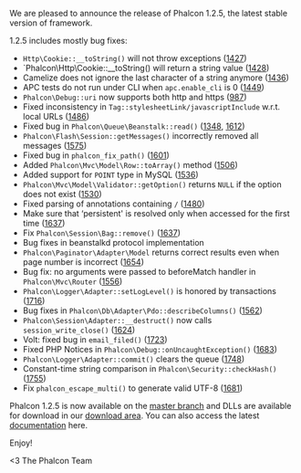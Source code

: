 We are pleased to announce the release of Phalcon 1.2.5, the latest stable version of framework.

1.2.5 includes mostly bug fixes:

- `Http\Cookie::__toString()` will not throw exceptions ([1427](https://github.com/phalcon/cphalcon/issue/1427))
- `Phalcon\Http\Cookie::__toString() will return a string value ([1428](https://github.com/phalcon/cphalcon/issue/1428))
- Camelize does not ignore the last character of a string anymore ([1436](https://github.com/phalcon/cphalcon/issue/1436))
- APC tests do not run under CLI when `apc.enable_cli` is 0 ([1449](https://github.com/phalcon/cphalcon/issue/1449))
- `Phalcon\Debug::uri` now supports both http and https ([987](https://github.com/phalcon/cphalcon/issue/987))
- Fixed inconsistency in `Tag::stylesheetLink/javascriptInclude` w.r.t. local URLs ([1486](https://github.com/phalcon/cphalcon/issue/1486))
- Fixed bug in `Phalcon\Queue\Beanstalk::read()` ([1348](https://github.com/phalcon/cphalcon/issue/1348), [1612](https://github.com/phalcon/cphalcon/issue/1612))
- `Phalcon\Flash\Session::getMessages()` incorrectly removed all messages ([1575](https://github.com/phalcon/cphalcon/issue/1575))
- Fixed bug in `phalcon_fix_path()` ([1601](https://github.com/phalcon/cphalcon/issue/1601))
- Added `Phalcon\Mvc\Model\Row::toArray()` method ([1506](https://github.com/phalcon/cphalcon/issue/1506))
- Added support for `POINT` type in MySQL ([1536](https://github.com/phalcon/cphalcon/issue/1536))
- `Phalcon\Mvc\Model\Validator::getOption()` returns `NULL` if the option does not exist ([1530](https://github.com/phalcon/cphalcon/issue/1530))
- Fixed parsing of annotations containing `/` ([1480](https://github.com/phalcon/cphalcon/issue/1480))
- Make sure that ‘persistent' is resolved only when accessed for the first time ([1637](https://github.com/phalcon/cphalcon/issue/1637))
- Fix `Phalcon\Session\Bag::remove()` ([1637](https://github.com/phalcon/cphalcon/issue/1637))
- Bug fixes in beanstalkd protocol implementation
- `Phalcon\Paginator\Adapter\Model` returns correct results even when page number is incorrect ([1654](https://github.com/phalcon/cphalcon/issue/1654))
- Bug fix: no arguments were passed to beforeMatch handler in `Phalcon\Mvc\Router` ([1556](https://github.com/phalcon/cphalcon/issue/1556))
- `Phalcon\Logger\Adapter::setLogLevel()` is honored by transactions ([1716](https://github.com/phalcon/cphalcon/issue/1716))
- Bug fixes in `Phalcon\Db\Adapter\Pdo::describeColumns()` ([1562](https://github.com/phalcon/cphalcon/issue/1562))
- `Phalcon\Session\Adapter::__destruct()` now calls `session_write_close()` ([1624](https://github.com/phalcon/cphalcon/issue/1624))
- Volt: fixed bug in `email_filed()` ([1723](https://github.com/phalcon/cphalcon/issue/1723))
- Fixed PHP Notices in `Phalcon\Debug::onUncaughtException()` ([1683](https://github.com/phalcon/cphalcon/issue/1683))
- `Phalcon\Logger\Adapter::commit()` clears the queue ([1748](https://github.com/phalcon/cphalcon/issue/1748))
- Constant-time string comparison in `Phalcon\Security::checkHash()` ([1755](https://github.com/phalcon/cphalcon/issue/1755))
- Fix `phalcon_escape_multi()` to generate valid UTF-8 ([1681](https://github.com/phalcon/cphalcon/issue/1681))

Phalcon 1.2.5 is now available on the 
[master branch](https://github.com/phalcon/cphalcon) and DLLs are available for download in our [download area](https://phalconphp.com/download). You can also access the latest [documentation](https://docs.phalconphp.com) here.

Enjoy!


<3 The Phalcon Team
